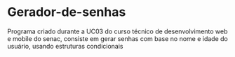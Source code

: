 # Gerador-de-senhas
Programa criado durante a UC03 do curso técnico de desenvolvimento web e mobile do senac, consiste em gerar senhas com base no nome e idade do usuário, usando estruturas condicionais
